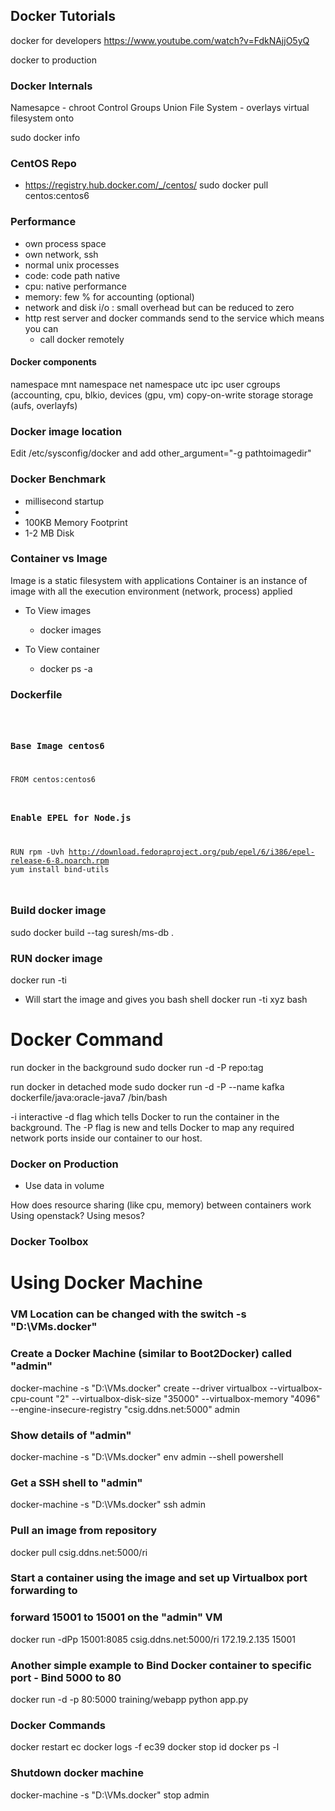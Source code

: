 ## Docker Tutorials

docker for developers
https://www.youtube.com/watch?v=FdkNAjjO5yQ

docker to production


### Docker Internals

Namesapce - chroot
Control Groups
Union File System - overlays virtual filesystem onto 

sudo docker info

### CentOS Repo 
 - https://registry.hub.docker.com/_/centos/
sudo docker pull centos:centos6

### Performance 
- own process space
- own network, ssh
- normal unix processes
- code: code path native
- cpu: native performance
- memory: few % for accounting (optional)
- network and disk i/o : small overhead but can be reduced to zero
- http rest server and docker commands send to the service which means you can 
	- call docker remotely

#### Docker components

namespace
mnt namespace
net namespace
utc
ipc
user
cgroups (accounting, cpu, blkio, devices (gpu, vm)
copy-on-write storage storage (aufs, overlayfs)

### Docker image location 
Edit /etc/sysconfig/docker
and add other_argument="-g pathtoimagedir"

### Docker Benchmark
- millisecond startup
- 
- 100KB Memory Footprint
- 1-2 MB Disk 

### Container vs Image
Image is a static filesystem with applications
Container is an instance of image with all the execution environment (network, process) applied

- To View images
  - docker images

- To View container
  - docker ps -a 

### Dockerfile

<code>

### Base Image centos6
FROM centos:centos6

### Enable EPEL for Node.js
RUN     rpm -Uvh http://download.fedoraproject.org/pub/epel/6/i386/epel-release-6-8.noarch.rpm
yum install bind-utils

</code>


### Build docker image
sudo docker build --tag suresh/ms-db .

### RUN docker image
docker run -ti <image id> <command to run>
- Will start the image and gives you bash shell
docker run -ti xyz  bash


# Docker Command
run docker in the background
sudo docker run -d -P repo:tag

 run docker in detached mode
sudo docker run -d -P --name kafka dockerfile/java:oracle-java7 /bin/bash

 -i interactive
 -d flag which tells Docker to run the container in the background. 
The -P flag is new and tells Docker to map any required network ports inside our container to our host. 



### Docker on Production

- Use data in volume


How does resource sharing (like cpu, memory) between containers work 
Using openstack?
Using mesos?


### Docker Toolbox

# Using Docker Machine 

### VM Location can be changed with the switch -s "D:\VMs\.docker"

### Create a Docker Machine (similar to Boot2Docker) called "admin"
docker-machine -s "D:\VMs\.docker" create --driver virtualbox --virtualbox-cpu-count "2"  --virtualbox-disk-size "35000"   --virtualbox-memory "4096"   --engine-insecure-registry "csig.ddns.net:5000" admin

### Show details of "admin"
docker-machine -s "D:\VMs\.docker" env admin --shell powershell

### Get a SSH shell to "admin"
docker-machine -s "D:\VMs\.docker" ssh admin

### Pull an image from repository
docker pull csig.ddns.net:5000/ri

### Start a container using the image and set up Virtualbox port forwarding to 
### forward 15001 to 15001 on the "admin" VM
docker run -dPp 15001:8085 csig.ddns.net:5000/ri 172.19.2.135 15001

### Another simple example to Bind Docker container to specific port - Bind 5000 to 80
docker run -d -p 80:5000 training/webapp python app.py


### Docker Commands  
docker restart ec
docker logs -f ec39
docker stop id
docker ps -l

### Shutdown docker machine
docker-machine -s "D:\VMs\.docker" stop admin